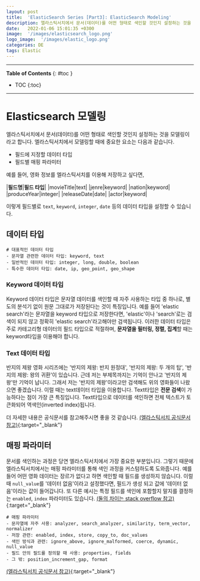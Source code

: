 ```yaml
---
layout: post
title:  'ElasticSearch Series [Part3]: ElasticSearch Modeling'
description: 엘라스틱서치에서 문서(데이터)를 어떤 형태로 색인할 것인지 설정하는 것을 모델링이라고 합니다. 엘라스틱서치에서 모델링할 때에 중요한 요소는 다음과 같습니다.
date:   2022-01-06 15:01:35 +0300
image:  '/images/elasticsearch_logo.png'
logo_image:  '/images/elastic_logo.png'
categories: DE
tags: Elastic
---
```

---
**Table of Contents**
{: #toc }
*  TOC
{:toc}

---

# Elasticsearch 모델링
엘라스틱서치에서 문서(데이터)를 어떤 형태로 색인할 것인지 설정하는 것을 모델링이라고 합니다. 엘라스틱서치에서 모델링할 때에 중요한 요소는 다음과 같습니다.  

- 필드에 지정할 데이터 타입
- 필드별 매핑 파라미터

예를 들어, 영화 정보를 엘라스틱서치를 이용해 저장하고 싶다면,  

|__필드명__|__필드 타입__|
|movieTitle|text|
|jenre|keyword|
|nation|keyword|
|produceYear|integer|
|releaseDate|date|
|actor|keyword|

이렇게 필드별로 `text`, `keyword`, `integer`, `date` 등의 데이터 타입을 설정할 수 있습니다.

## 데이터 타입  

```
# 대표적인 데이터 타입
- 문자열 관련한 데이터 타입: keyword, text
- 일반적인 데이터 타입: integer, long, double, boolean
- 특수한 데이터 타입: date, ip, geo_point, geo_shape
```

### Keyword 데이터 타입
Keyword 데이터 타입은 문자열 데이터를 색인할 때 자주 사용하는 타입 중 하나로, 별도의 분석기 없이 원문 그대로가 저장된다는 것이 특징입니다. 예를 들어 'elastic search'라는 문자열을 keyword 타입으로 저장한다면, 'elastic'이나 'search'로는 검색이 되지 않고 정확히 'elastic search'라고해야만 검색됩니다. 이러한 데이터 타입은 주로 카테고리형 데이터의 필드 타입으로 적절하며, **문자열을 필터링, 정렬, 집계**할 때는 keyword타입을 이용해야 합니다.  

### Text 데이터 타입
반지의 제왕 영화 시리즈에는 '반지의 제왕: 반지 원정대', '반지의 제왕: 두 개의 탑', '반지의 제왕: 왕의 귀환'이 있습니다. 근데 저는 부제목까지는 기억이 안나고 '반지의 제왕'만 기억이 납니다. 그래서 저는 '반지의 제왕'이라고만 검색해도 위의 영화들이 나왔으면 좋겠습니다. 이럴 때는 text데이터 타입을 이용합니다. Text타입은 **전문 검색**이 가능하다는 점이 가장 큰 특징입니다. Text타입으로 데이터를 색인하면 전체 텍스트가 토큰화되어 역색인(inverted index)됩니다. 

더 자세한 내용은 공식문서를 참고해주시면 좋을 것 같습니다. [(엘라스틱서치 공식문서 참고)](https://www.elastic.co/guide/en/elasticsearch/reference/current/mapping-types.html){:target="_blank"}

## 매핑 파라미터
문서를 색인하는 과정은 당연 엘라스틱서치에서 가장 중요한 부분입니다. 그렇기 때문에 엘라스틱서치에서는 매핑 파라미터를 통해 색인 과정을 커스텀하도록 도와줍니다. 예를 들어 어떤 영화 데이터는 장르가 없다고 하면 색인할 때 필드를 생성하지 않습니다. 이럴 때 `null_value`를 '데이터 없음'이라고 설정했다면, 필드가 생성 되고 값에 '데이터 없음'이라는 값이 들어갑니다. 또 다른 예시는 특정 필드를 색인에 포함할지 말지를 결정하는 `enabled`, `index` 파라미터도 있습니다. [(둘의 차이는 stack overflow 참고)](https://stackoverflow.com/questions/50836504/elasticsearch-mapping-parameters-index-vs-enabled){:target="_blank"}


```
# 매핑 파라미터
- 문자열에 자주 사용: analyzer, search_analyzer, similarity, term_vector, normalizer
- 저장 관련: enabled, index, store, copy_to, doc_values
- 색인 방식과 관련: ignore_above, ignore_malformed, coerce, dynamic, null_value
- 필드 안의 필드를 정의할 때 사용: properties, fields
- 그 밖: position_increment_gap, format
```
[(엘라스틱서치 공식문서 참고)](https://www.elastic.co/guide/en/elasticsearch/reference/current/mapping-params.html){:target="_blank"}